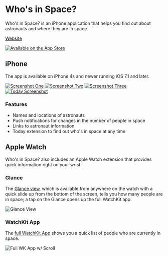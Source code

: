 # Who's in Space?
Who's in Space? is an iPhone application that helps you find out about astronauts and where they are in space.

[Website](http://tinyurl.com/whosinspace)

[![Available on the App Store](https://devimages.apple.com.edgekey.net/app-store/marketing/guidelines/images/badge-download-on-the-app-store.svg)](https://itunes.apple.com/us/app/whos-in-space/id916499517)

## iPhone
The app is available on iPhone 4s and newer running iOS 7.1 and later.

[![Screenshot One](http://i.imgur.com/mC5tzlMt.png)](http://i.imgur.com/mC5tzlM.png)
[![Screenshot Two](http://i.imgur.com/oliAnpvt.png)](http://i.imgur.com/oliAnpv.png)
[![Screenshot Three](http://i.imgur.com/gbJeQi6t.png)](http://i.imgur.com/gbJeQi6.png)
[![Today Screenshot](http://i.imgur.com/FX1o7Zlt.png)](http://i.imgur.com/FX1o7Zl.png)

### Features
 - Names and locations of astronauts
 - Push notifications for changes in the number of people in space
 - Links to astronaut information
 - Today extension to find out who's in space at any time

## Apple Watch
Who's in Space? also includes an Apple Watch extension that provides quick information right on your wrist.

### Glance
The [Glance view](https://developer.apple.com/library/ios/documentation/General/Conceptual/WatchKitProgrammingGuide/ImplementingaGlance.html), which is available from anywhere on the watch with a quick slide up from the bottom of the screen, tells you how many people are in space; a tap on the Glance opens up the full WatchKit app.

![Glance View](http://i.imgur.com/oxlFILB.png)

### WatchKit App
The [full WatchKit App](https://developer.apple.com/library/ios/documentation/General/Conceptual/WatchKitProgrammingGuide/CreatingtheUserInterface.html#//apple_ref/doc/uid/TP40014969-CH4-SW1) shows you a quick list of people who are currently in space.

![Full WK App w/ Scroll](http://i.imgur.com/bFqqG04.gif)
